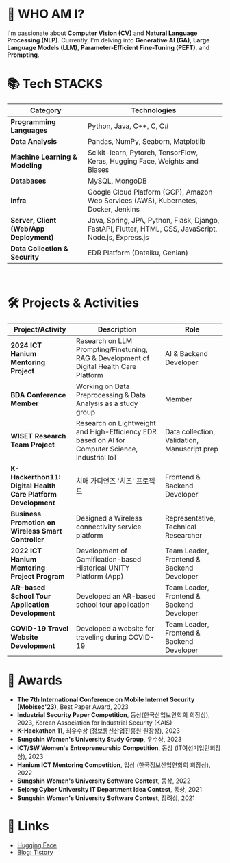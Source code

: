 # 🙋 WHO AM I?

I'm passionate about **Computer Vision (CV)** and **Natural Language Processing (NLP)**. 
Currently, I'm delving into **Generative AI (GA)**, **Large Language Models (LLM)**, **Parameter-Efficient Fine-Tuning (PEFT)**, and **Prompting**.


# 📚 Tech STACKS

| **Category**                         | **Technologies**                                                                                                     |
|--------------------------------------|---------------------------------------------------------------------------------------------------------------------|
| **Programming Languages**            | Python, Java, C++, C, C#                                                                                            |
| **Data Analysis**                    | Pandas, NumPy, Seaborn, Matplotlib                                                                                  |
| **Machine Learning & Modeling**      | Scikit-learn, Pytorch, TensorFlow, Keras, Hugging Face, Weights and Biases                                          |
| **Databases**                        | MySQL, MongoDB                                                                                                      |
| **Infra**                            | Google Cloud Platform (GCP), Amazon Web Services (AWS), Kubernetes, Docker, Jenkins                                 |
| **Server, Client (Web/App Deployment)** | Java, Spring, JPA, Python, Flask, Django, FastAPI, Flutter, HTML, CSS, JavaScript, Node.js, Express.js             |
| **Data Collection & Security**       | EDR Platform (Dataiku, Genian)                                                                                      |

<br>

# 🛠️ Projects & Activities

| **Project/Activity**                                       | **Description**                                                                                                                                        | **Role**                                         |
|------------------------------------------------------------|--------------------------------------------------------------------------------------------------------------------------------------------------------|-------------------------------------------------|
| **2024 ICT Hanium Mentoring Project**                      | Research on LLM Prompting/Finetuning, RAG & Development of Digital Health Care Platform                                                                                     | AI & Backend Developer                         |
| **BDA Conference Member**                                  | Working on Data Preprocessing & Data Analysis as a study group                                                                                         | Member                                          |
| **WISET Research Team Project**                            | Research on Lightweight and High-Efficiency EDR based on AI for Computer Science, Industrial IoT                                                       | Data collection, Validation, Manuscript prep    |
| **K-Hackerthon11: Digital Health Care Platform Development**               | 치매 가디언즈 '치즈' 프로젝트                                                                                                                           | Frontend & Backend Developer   |
| **Business Promotion on Wireless Smart Controller**        | Designed a Wireless connectivity service platform                                                                                                       | Representative, Technical Researcher            |
| **2022 ICT Hanium Mentoring Project Program**              | Development of Gamification-based Historical UNITY Platform (App)                                                                                      | Team Leader, Frontend & Backend Developer       |
| **AR-based School Tour Application Development**           | Developed an AR-based school tour application                                                                                                          | Team Leader, Frontend & Backend Developer       |
| **COVID-19 Travel Website Development**                    | Developed a website for traveling during COVID-19                                                                                                       | Team Leader, Frontend & Backend Developer       |



# 🏅 Awards

- **The 7th International Conference on Mobile Internet Security (Mobisec'23)**, Best Paper Award, 2023
- **Industrial Security Paper Competition**, 동상(한국산업보안학회 회장상), 2023, Korean Association for Industrial Security (KAIS)
- **K-Hackathon 11**, 최우수상 (정보통신산업진흥원 원장상), 2023
- **Sungshin Women's University Study Group**, 우수상, 2023
- **ICT/SW Women's Entrepreneurship Competition**, 동상 (IT여성기업인회장상), 2023
- **Hanium ICT Mentoring Competition**, 입상 (한국정보산업연합회 회장상), 2022
- **Sungshin Women's University Software Contest**, 동상, 2022
- **Sejong Cyber University IT Department Idea Contest**, 동상, 2021
- **Sungshin Women's University Software Contest**, 장려상, 2021

# 🔗 Links

- [Hugging Face](https://huggingface.co/haeun161)  
- [Blog: Tistory](https://haeun161.tistory.com/)

</div>
